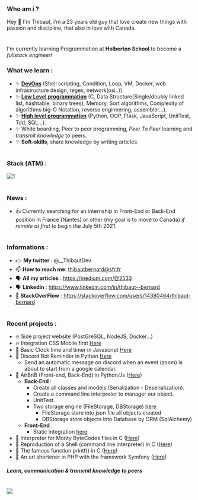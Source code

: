 ### Who am i ? 

Hey 👋 I'm Thibaut, i'm a 23 years old guy that love create new things with passion and discipline, that also in love with Canada.
#
I'm currently learning Programmation at **Holberton School** to become a *fullstack engineer!*
### What we learn :
 * :sparkles: [**DevOps**](https://github.com/ThibautBernard/holberton-system_engineering-devops) (Shell scripting, Condition, Loop, VM, Docker, web infrastructure design, regex, network(osi..))
 * :sparkles: [**Low Level programmation**](https://github.com/ThibautBernard/holbertonschool-low_level_programming) (C, Data Structure(Single/doubly linked list, hashtable, binary trees), Memory, Sort algorithms, Complexity of algorithms big-O Notation, reverse engineering, assembler...).
 * :sparkles: [**High level programmation**](https://github.com/ThibautBernard/holbertonschool-higher_level_programming) (Python, OOP, Flask, JavaScript, UnitTest, Tdd, SQL...).
 * :sparkles: White boarding, Peer to peer programming, *Peer To Peer* learning and *transmit knowledge* to peers.
 * :sparkles: **Soft-skills**, share knowledge by writing articles. 
#
### Stack (ATM) :
![1](https://github-readme-stats.vercel.app/api/top-langs/?username=ThibautBernard&theme=blue-green)
#
### News : 
* :+1: Currently searching for an internship in Front-End or Back-End position in France (Nantes) or other (my goal is to move to Canada) *if remote at first* to begin the July 5th 2021.
#
### Informations :
- 👉 **My twitter** : @__ThibautDev
- 📫 **How to reach me**: thibautbernard@sfr.fr
- 🗣 **All my articles** : https://medium.com/@2533
- 🗣 **Linkedin** : https://www.linkedin.com/in/thibaut--bernard
- 🤯 **StackOverFlow** : https://stackoverflow.com/users/14380464/thibaut-bernard
#
### Recent projects :
  - 🔥 Side project website (PostGreSQL, NodeJS, Docker...)
  - 🔥 Integration CSS Mobile first [Here](https://github.com/ThibautBernard/Price-component-integration-css)
  - 🚀 Basic Clock time and timer in Javascript [Here](https://github.com/ThibautBernard/clock-js)
  - :rocket: Discord Bot Reminder in Python [Here](https://github.com/ThibautBernard/discord_bot)
    - Send an automatic message on discord when an event (zoom) is about to start from a google calendar.
  - :rocket: AirBnB (Front-end, Back-End) in Python/Js ([Here](https://github.com/ThibautBernard/AirBnB_clone))
    -  **Back-End** : 
       - Create all classes and models (Serialization - Deserialization).
       - Create a command line interpreter to manager our object.
       - UnitTest.
       - Two storage engine (FileStorage, DBStorage) [here](https://github.com/Maynot2/AirBnB_clone_v2)
          - FileStorage store into json file all objects created
          - DBStorage store objects into Database by ORM (SqlAlchemy)
    - **Front-End** :
      - Static integration [here](https://github.com/ThibautBernard/AirBnB_clone/tree/main/web_static)
  - :rocket: Interpreter for Monty ByteCodes files in C ([Here](https://github.com/ThibautBernard/monty))
  - :rocket: Reproduction of a Shell (command line interpreter) in C ([Here](https://github.com/ThibautBernard/simple_shell))
  - :rocket: The famous function printf() in C ([Here](https://github.com/ThibautBernard/printf))
  - :rocket: An url shortener in PHP with the framework Symfony ([Here](https://github.com/ThibautBernard/url-shorter))
#### *Learn, communication & transmit knowledge to peers*
# ![](https://komarev.com/ghpvc/?username=ThibautBernard&color=green)
